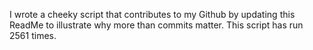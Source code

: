 I wrote a cheeky script that contributes to my Github by updating this ReadMe to illustrate why more than commits matter. This script has run 2561 times.